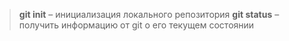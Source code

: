>  **git init** – инициализация локального репозитория
>  **git status** – получить информацию от git о его текущем состоянии